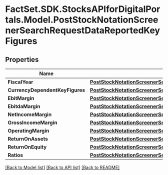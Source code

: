 # FactSet.SDK.StocksAPIforDigitalPortals.Model.PostStockNotationScreenerSearchRequestDataReportedKeyFigures

## Properties

Name | Type | Description | Notes
------------ | ------------- | ------------- | -------------
**FiscalYear** | [**PostStockNotationScreenerSearchRequestDataFiscalYear**](PostStockNotationScreenerSearchRequestDataFiscalYear.md) |  | 
**CurrencyDependentKeyFigures** | [**PostStockNotationScreenerSearchRequestDataCurrencyDependentKeyFigures**](PostStockNotationScreenerSearchRequestDataCurrencyDependentKeyFigures.md) |  | [optional] 
**EbitMargin** | [**PostStockNotationScreenerSearchRequestDataEbitMargin**](PostStockNotationScreenerSearchRequestDataEbitMargin.md) |  | [optional] 
**EbitdaMargin** | [**PostStockNotationScreenerSearchRequestDataEbitdaMargin**](PostStockNotationScreenerSearchRequestDataEbitdaMargin.md) |  | [optional] 
**NetIncomeMargin** | [**PostStockNotationScreenerSearchRequestDataNetIncomeMargin**](PostStockNotationScreenerSearchRequestDataNetIncomeMargin.md) |  | [optional] 
**GrossIncomeMargin** | [**PostStockNotationScreenerSearchRequestDataGrossIncomeMargin**](PostStockNotationScreenerSearchRequestDataGrossIncomeMargin.md) |  | [optional] 
**OperatingMargin** | [**PostStockNotationScreenerSearchRequestDataOperatingMargin**](PostStockNotationScreenerSearchRequestDataOperatingMargin.md) |  | [optional] 
**ReturnOnAssets** | [**PostStockNotationScreenerSearchRequestDataReturnOnAssets**](PostStockNotationScreenerSearchRequestDataReturnOnAssets.md) |  | [optional] 
**ReturnOnEquity** | [**PostStockNotationScreenerSearchRequestDataReturnOnEquity**](PostStockNotationScreenerSearchRequestDataReturnOnEquity.md) |  | [optional] 
**Ratios** | [**PostStockNotationScreenerSearchRequestDataRatios**](PostStockNotationScreenerSearchRequestDataRatios.md) |  | [optional] 

[[Back to Model list]](../README.md#documentation-for-models) [[Back to API list]](../README.md#documentation-for-api-endpoints) [[Back to README]](../README.md)

